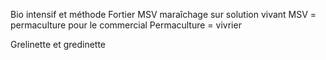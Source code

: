 Bio intensif et méthode Fortier
MSV maraîchage sur solution vivant
MSV = permaculture pour le commercial 
Permaculture = vivrier 

Grelinette et gredinette